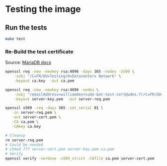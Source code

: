 # Testing the image

## Run the tests

```sh
make test
```

### Re-Build the test certificate

Source: [MariaDB docs](https://mariadb.com/docs/security/data-in-transit-encryption/create-self-signed-certificates-keys-openssl/)

```sh
openssl req -new -newkey rsa:4096 -days 365 -nodes -x509 \
    -subj "/C=FR/OU=Testing/O=Datacenters Network" \
    -keyout ca.key  -out ca.pem

openssl req -new -newkey rsa:4096 -nodes \
    -subj "/emailAddress=williamdes+sudo-bot-test-cert@wdes.fr/C=FR/OU=Testing/O=Datacenters Network/CN=openldap" \
    -keyout server-key.pem  -out server-req.pem

openssl x509 -req -days 365 -set_serial 01 \
   -in server-req.pem \
   -out server-cert.pem \
   -CA ca.pem \
   -CAkey ca.key

# Cleanup
rm server-req.pem
# Could be needed
# chmod 777 server-cert.pem server-key.pem ca.pem
# Verify
openssl verify -verbose -x509_strict -CAfile ca.pem server-cert.pem
```
